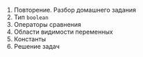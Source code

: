1. Повторение. Разбор домашнего задания
1. Тип `boolean`
1. Операторы сравнения
1. Области видимости переменных
1. Константы
1. Решение задач
